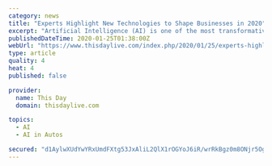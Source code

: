 ```yaml
---
category: news
title: "Experts Highlight New Technologies to Shape Businesses in 2020"
excerpt: "Artificial Intelligence (AI) is one of the most transformative ... Google’s sister-company, Waymo, was said to have completed a trial of autonomous taxis in California, where it transported ..."
publishedDateTime: 2020-01-25T01:38:00Z
webUrl: "https://www.thisdaylive.com/index.php/2020/01/25/experts-highlight-new-technologies-to-shape-businesses-in-2020/"
type: article
quality: 4
heat: 4
published: false

provider:
  name: This Day
  domain: thisdaylive.com

topics:
  - AI
  - AI in Autos

secured: "d1AylwXUdYwYRxUmdFXtg53JxAliL2QlX1rOGYoJ6iR/wrRkBgz0m8ONjr5Og1nFSCgYRFSF7r2Rw5Sfv3ypK/Ic6ce6+dolT4esQhkEB7Ck+vk0ao+p59wkS40viqO4ejtOyeuSe3RsRTntpYdkKgOOdbl82NLyrn/lAD5j5mSNEuks5cvKHWJi9zukyiBb+uk3DsM1gTPh7U6iM9eo/wxLfhIYUO2fv3BFD/fn+8iBAY9eTXAoO94OVTtuHj5I2V/PEA8bESXQK0RtS0afEhDMI0E5j/nO5+sa1t/q+MxPoffg4cLXUtEXAptGlesb;uvgl7lbSKdeJSlVn2fxD+A=="
---
```


